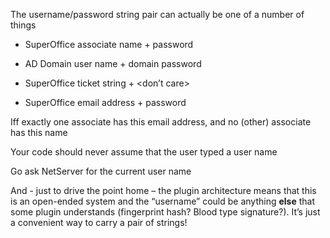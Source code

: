 <properties date="2016-05-10"
SortOrder="46"
/>

The username/password string pair can actually be one of a number of things

* SuperOffice associate name + password

* AD Domain user name + domain password

* SuperOffice ticket string + &lt;don’t care&gt;

* SuperOffice email address + password

Iff exactly one associate has this email address, and no (other) associate has this name

Your code should never assume that the user typed a user name

Go ask NetServer for the current user name

And  - just to drive the point home – the plugin architecture means that this is an open-ended system and the “username” could be anything **else** that some plugin understands (fingerprint hash? Blood type signature?). It’s just a convenient way to carry a pair of strings!
